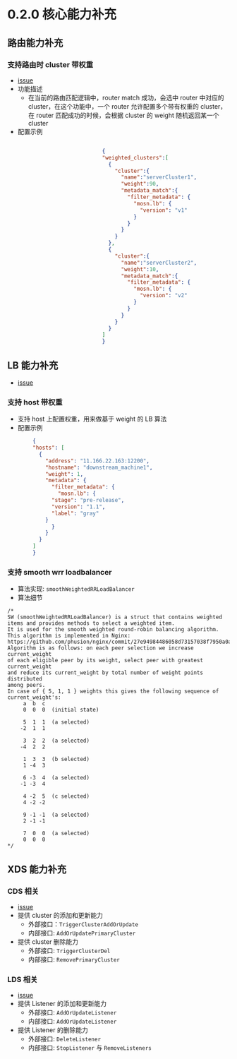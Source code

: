 # 0.2.0 核心能力补充
## 路由能力补充
### 支持路由时 cluster 带权重
+ [issue](https://github.com/alipay/sofa-mosn/issues/92)
+ 功能描述
  * 在当前的路由匹配逻辑中，router match 成功，会选中 router 中对应的 cluster，在这个功能中，一个
  router 允许配置多个带有权重的 cluster，在 router 匹配成功的时候，会根据 cluster 的 weight 随机返回某一个cluster
+ 配置示例
```json

                              {
                              "weighted_clusters":[
                                {
                                  "cluster":{
                                    "name":"serverCluster1",
                                    "weight":90,
                                    "metadata_match":{
                                      "filter_metadata": {
                                        "mosn.lb": {
                                          "version": "v1"
                                        }
                                      }
                                    }
                                  }
                                },
                                {
                                  "cluster":{
                                    "name":"serverCluster2",
                                    "weight":10,
                                    "metadata_match":{
                                      "filter_metadata": {
                                        "mosn.lb": {
                                          "version": "v2"
                                        }
                                      }
                                    }
                                  }
                                }
                              ]
                              }

```
## LB 能力补充
+ [issue](https://github.com/alipay/sofa-mosn/issues/91)
### 支持 host 带权重
+ 支持 host 上配置权重，用来做基于 weight 的 LB 算法
+ 配置示例
```json
        {
        "hosts": [
          {
            "address": "11.166.22.163:12200",
            "hostname": "downstream_machine1",
            "weight": 1,
            "metadata": {
              "filter_metadata": {
                "mosn.lb": {
              "stage": "pre-release",
              "version": "1.1",
              "label": "gray"
            }
              }
            }
          }
        ]
        }

```
### 支持 smooth wrr loadbalancer
+ 算法实现: `smoothWeightedRRLoadBalancer`
+ 算法细节
```cgo
/*
SW (smoothWeightedRRLoadBalancer) is a struct that contains weighted items and provides methods to select a weighted item.
It is used for the smooth weighted round-robin balancing algorithm. This algorithm is implemented in Nginx:
https://github.com/phusion/nginx/commit/27e94984486058d73157038f7950a0a36ecc6e35.
Algorithm is as follows: on each peer selection we increase current_weight
of each eligible peer by its weight, select peer with greatest current_weight
and reduce its current_weight by total number of weight points distributed
among peers.
In case of { 5, 1, 1 } weights this gives the following sequence of
current_weight's:
     a  b  c
     0  0  0  (initial state)

     5  1  1  (a selected)
    -2  1  1

     3  2  2  (a selected)
    -4  2  2

     1  3  3  (b selected)
     1 -4  3

     6 -3  4  (a selected)
    -1 -3  4

     4 -2  5  (c selected)
     4 -2 -2

     9 -1 -1  (a selected)
     2 -1 -1

     7  0  0  (a selected)
     0  0  0
*/
```

## XDS 能力补充
### CDS 相关
+ [issue](https://github.com/alipay/sofa-mosn/issues/116)
+ 提供 cluster 的添加和更新能力
   + 外部接口：`TriggerClusterAddOrUpdate`
   + 内部接口: `AddOrUpdatePrimaryCluster`
+ 提供 cluster 删除能力
   + 外部接口: `TriggerClusterDel`
   + 内部接口: `RemovePrimaryCluster`
### LDS 相关
+ [issue](https://github.com/alipay/sofa-mosn/issues/117)
+ 提供 Listener 的添加和更新能力
  + 外部接口: `AddOrUpdateListener`
  + 内部接口: `AddOrUpdateListener`
+ 提供 Listener 的删除能力
  + 外部接口: `DeleteListener`
  + 内部接口: `StopListener` 与 `RemoveListeners`